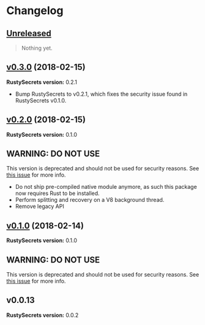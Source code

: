 # Changelog

## [Unreleased](https://github.com/SpinResearch/rustysecrets-node/compare/v0.3.0...master)

> Nothing yet.

## [v0.3.0](https://github.com/SpinResearch/rustysecrets-node/compare/v0.2.0...v0.3.0) (2018-02-15)

**RustySecrets version:** 0.2.1

- Bump RustySecrets to v0.2.1, which fixes the security issue found in RustySecrets v0.1.0.

## [v0.2.0](https://github.com/SpinResearch/rustysecrets-node/compare/v0.1.0...v0.2.0) (2018-02-15)

**RustySecrets version:** 0.1.0

## WARNING: DO NOT USE

This version is deprecated and should not be used for security reasons. See [this issue](https://github.com/SpinResearch/RustySecrets/issues/43) for more info.

- Do not ship pre-compiled native module anymore, as such this package now requires Rust to be installed.
- Perform splitting and recovery on a V8 background thread.
- Remove legacy API

## [v0.1.0](https://github.com/SpinResearch/rustysecrets-node/releases/tag/v0.1.0) (2018-02-14)

**RustySecrets version:** 0.1.0

## WARNING: DO NOT USE

This version is deprecated and should not be used for security reasons. See [this issue](https://github.com/SpinResearch/RustySecrets/issues/43) for more info.

## v0.0.13

**RustySecrets version:** 0.0.2

